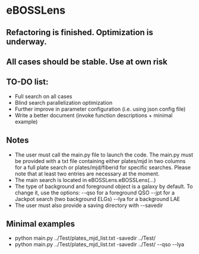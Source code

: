# eBOSSLens
## Refactoring is finished. Optimization is underway.
## All cases should be stable. Use at own risk

## TO-DO list:
* Full search on all cases
* Blind search parallelization optimization
* Further improve in parameter configuration (i.e. using json config file)
* Write a better document (invoke function descriptions + minimal example)


## Notes

* The user must call the main.py file to launch the code. The main.py must be provided with a txt file containing either plates/mjd in two columns for a full plate search or plates/mjd/fiberid for specific searches. Please note that at least two entries are necessary at the moment. 
* The main search is located in eBOSSLens.eBOSSLens(...)
* The type of background and foreground object is a galaxy by default. To change it, use the options:
 --qso for a foreground QSO
 --jpt for a Jackpot search (two background ELGs)
 --lya for a background LAE
* The user must also provide a saving directory with --savedir

## Minimal examples

* python main.py ../Test/plates_mjd_list.txt -savedir ../Test/ 
* python main.py ../Test/plates_mjd_list.txt -savedir ../Test/ --qso --lya
